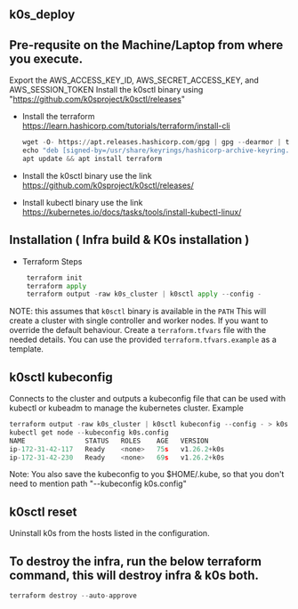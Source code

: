 ## k0s_deploy

## Pre-requsite on the Machine/Laptop from where you execute.
Export the AWS_ACCESS_KEY_ID, AWS_SECRET_ACCESS_KEY, and AWS_SESSION_TOKEN 
Install the k0sctl binary using "https://github.com/k0sproject/k0sctl/releases"

- Install the terraform
   https://learn.hashicorp.com/tutorials/terraform/install-cli
  ```python
  wget -O- https://apt.releases.hashicorp.com/gpg | gpg --dearmor | tee /usr/share/keyrings/hashicorp-archive-keyring.gpg
  echo "deb [signed-by=/usr/share/keyrings/hashicorp-archive-keyring.gpg] https://apt.releases.hashicorp.com $(lsb_release -cs) main" | tee /etc/apt/sources.list.d/hashicorp.list
  apt update && apt install terraform
  ```
- Install the k0sctl binary
  use the link https://github.com/k0sproject/k0sctl/releases/

- Install kubectl binary
  use the link https://kubernetes.io/docs/tasks/tools/install-kubectl-linux/

## Installation ( Infra build & K0s installation )
- Terraform Steps
  ```python
   terraform init
   terraform apply
   terraform output -raw k0s_cluster | k0sctl apply --config -
  ```
NOTE: this assumes that `k0sctl` binary is available in the `PATH`
This will create a cluster with single controller and worker nodes.
If you want to override the default behaviour. Create a `terraform.tfvars` file with the needed details. You can use the provided `terraform.tfvars.example` as a template.

## k0sctl kubeconfig
Connects to the cluster and outputs a kubeconfig file that can be used with kubectl or kubeadm to manage the kubernetes cluster.
Example
```python
terraform output -raw k0s_cluster | k0sctl kubeconfig --config - > k0s.config
kubectl get node --kubeconfig k0s.config
NAME               STATUS   ROLES    AGE   VERSION
ip-172-31-42-117   Ready    <none>   75s   v1.26.2+k0s
ip-172-31-42-230   Ready    <none>   69s   v1.26.2+k0s
```
Note: You also save the kubeconfig to you $HOME/.kube, so that you don't need to mention path "--kubeconfig k0s.config"

## k0sctl reset
Uninstall k0s from the hosts listed in the configuration.

## To destroy the infra, run the below terraform command, this will destroy infra & k0s both.
```python
terraform destroy --auto-approve
```
